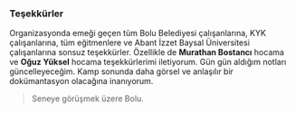 ### Teşekkürler
Organizasyonda emeği geçen tüm Bolu Belediyesi çalışanlarına, KYK çalışanlarına, tüm eğitmenlere ve Abant İzzet Baysal Üniversitesi çalışanlarına sonsuz teşekkürler.
Özellikle de **Murathan Bostancı** hocama ve **Oğuz Yüksel** hocama teşekkürlerimi iletiyorum. Gün gün aldığım notları güncelleyeceğim. Kamp sonunda daha görsel ve
anlaşılır bir dokümantasyon olacağına inanıyorum.
> Seneye görüşmek üzere Bolu.

